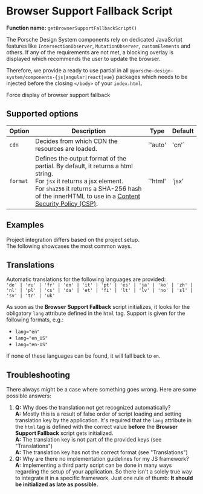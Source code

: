 # Browser Support Fallback Script

**Function name:** `getBrowserSupportFallbackScript()`

The Porsche Design System components rely on dedicated JavaScript features like `IntersectionObserver`,
`MutationObserver`, `customElements` and others. If any of the requirements are not met, a blocking overlay is displayed
which recommends the user to update the browser.

Therefore, we provide a ready to use partial in all `@porsche-design-system/components-{js|angular|react|vue}` packages
which needs to be injected before the closing `</body>` of your `index.html`.

<p-button v-on:click="showFallback">Force display of browser support fallback</p-button>

## Supported options

<!-- prettier-ignore -->
| Option   | Description                                                                                                                                                                                                                                                                  | Type                        | Default |
| -------- |------------------------------------------------------------------------------------------------------------------------------------------------------------------------------------------------------------------------------------------------------------------------------| --------------------------- | ------- |
| `cdn`    | Decides from which CDN the resources are loaded.                                                                                                                                                                                                                             | `'auto' | 'cn'`             | `'auto'` |
| `format` | Defines the output format of the partial. By default, it returns a html string.<br> For `jsx` it returns a jsx element.<br> For `sha256` it returns a SHA-256 hash of the innerHTML to use in a [Content Security Policy (CSP)](must-know/security/content-security-policy). | `'html' | 'jsx' | 'sha256'` | `'html'` |

## Examples

Project integration differs based on the project setup.  
The following showcases the most common ways.

<PartialDocs name="getBrowserSupportFallbackScript" :params="params" location="body"></PartialDocs>

## Translations

Automatic translations for the following languages are provided:  
`'de' | 'ru' | 'fr' | 'en' | 'it' | 'pt' | 'es' | 'ja' | 'ko' | 'zh' | 'nl' | 'pl' | 'cs' | 'da' | 'et' | 'fi' | 'lt' | 'lv' | 'no' | 'sl' | 'sv' | 'tr' | 'uk'`

As soon as the **Browser Support Fallback** script initializes, it looks for the obligatory `lang` attribute defined in
the `html` tag. Support is given for the following formats, e.g.:

- `lang="en"`
- `lang="en_US"`
- `lang="en-US"`

If none of these languages can be found, it will fall back to `en`.

## Troubleshooting

There always might be a case where something goes wrong. Here are some possible answers:

1. **Q:** Why does the translation not get recognized automatically?  
   **A:** Mostly this is a result of false order of script loading and setting translation key by the application. It's
   required that the `lang` attribute in the `html` tag is defined with the correct value **before** the **Browser
   Support Fallback** script gets initialized.  
   **A:** The translation key is not part of the provided keys (see "Translations")  
   **A:** The translation key has not the correct format (see "Translations")
2. **Q:** Why are there no implementation guidelines for my JS framework?  
   **A:** Implementing a third party script can be done in many ways regarding the setup of your application. So there
   isn't a solely true way to integrate it in a specific framework. Just one rule of thumb: **It should be initialized
   as late as possible.**

<script lang="ts">
import Vue from 'vue';
import Component from 'vue-class-component';
import { CDN_BASE_PATH, FALLBACKS_MANIFEST } from '@porsche-design-system/fallbacks';

@Component
export default class Code extends Vue {
  public params = [
    {
      value: ""
    },
    {
      value: "{ cdn: 'cn' }",
      comment: 'force using China CDN',
    },
  ];

  public showFallback = (): void => {
    const script = document.createElement('script');
    const src = `https://cdn.ui.porsche.com${CDN_BASE_PATH}/${FALLBACKS_MANIFEST.browserSupport}`;
    script.src = process.env.NODE_ENV === 'production' ? src : src.replace('https://cdn.ui.porsche.com/porsche-design-system', 'http://localhost:3001');
    document.body.appendChild(script);
  };
}
</script>

<style scoped lang="scss">
  :deep(table code::before) {
    content: '' !important;
  }
</style>
